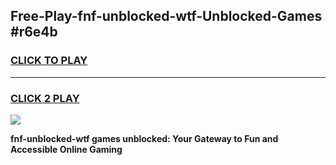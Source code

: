 
## Free-Play-fnf-unblocked-wtf-Unblocked-Games #r6e4b
<h3>
<a href="https://news.freeplayer.one?title=fnf-unblocked-wtf&ref=8M">CLICK TO PLAY</a></h3>
<hr>

<h3>
<a href="https://news.freeplayer.one?title=fnf-unblocked-wtf&ref=8M">CLICK 2 PLAY</a>
  
</h3>

<a href="https://news.freeplayer.one?title=fnf-unblocked-wtf&ref=8M"><img src="https://clearcache.store/games.png"></a>


**fnf-unblocked-wtf games unblocked: Your Gateway to Fun and Accessible Online Gaming**
